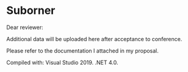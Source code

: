 # Suborner

Dear reviewer:

Additional data will be uploaded here after acceptance to conference.

Please refer to the documentation I attached in my proposal.

Compiled with: Visual Studio 2019. .NET 4.0.
